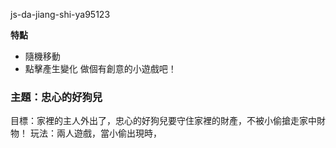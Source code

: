 js-da-jiang-shi-ya95123

**特點**
- 隨機移動
- 點擊產生變化
做個有創意的小遊戲吧！

### 主題：忠心的好狗兒
目標：家裡的主人外出了，忠心的好狗兒要守住家裡的財產，不被小偷搶走家中財物！
玩法：兩人遊戲，當小偷出現時，
